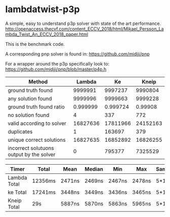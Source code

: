 # lambdatwist-p3p 
A simple, easy to understand p3p solver with state of the art performance.
http://openaccess.thecvf.com/content_ECCV_2018/html/Mikael_Persson_Lambda_Twist_An_ECCV_2018_paper.html


This is the benchmark code. 

A corresponding pnp solver is found in:
https://github.com/midjji/pnp

For a wrapper around the p3p specifically look to:
https://github.com/midjji/pnp/blob/master/p4p.h

 
 |  Method                                   | Lambda   | Ke       | Kneip    |
 |-------------------------------------------|----------|----------|----------|
 |  ground truth found                       | 9999991  | 9997237  | 9990804  |
 |  any solution found                       | 9999996  | 9999663  | 9999228  |
 |  ground truth found ratio                 | 0.999999 | 0.999724 | 0.99908  |
 |  no solution found                        | 4        | 337      | 772      |
 |  valid according to solver                | 16827636 | 17811966 | 24152163 |
 |  duplicates                               | 1        | 163697   | 379      |
 |  unique correct solutions                 | 16827635 | 16852892 | 16826255 |
 |  incorrect solutuons output by the solver | 0        | 795377   | 7325529  |

 

| Timer        | Total   | Mean    | Median  | Min     | Max     | Samples |
|--------------|---------|---------|---------|---------|---------|----------|
| Lambda Total | 12356ms | 2471ns  | 2469ns  | 2467ns  | 2478ns  | 5*10^6   |
| ke Total     | 17241ms | 3448ns  | 3449ns  | 3436ns  | 3465ns  | 5*10^6   | 
| Kneip Total  | 29s     | 5887ns  | 5870ns  | 5863ns  | 5965ns  | 5*10^6   |

